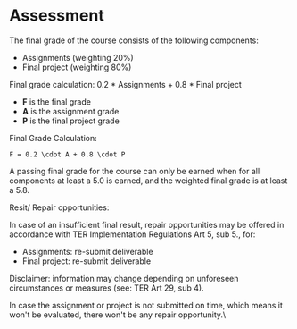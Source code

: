 # Assessment

The final grade of the course consists of the following components:

*   Assignments (weighting 20%)
*   Final project (weighting 80%)

Final grade calculation: 0.2 \* Assignments + 0.8 \* Final project

*   **F** is the final grade
*   **A** is the assignment grade
*   **P** is the final project grade

Final Grade Calculation:

```{math}
F = 0.2 \cdot A + 0.8 \cdot P
```

A passing final grade for the course can only be earned when for all components at least a 5.0 is earned, and the weighted final grade is at least a 5.8.

Resit/ Repair opportunities:

In case of an insufficient final result, repair opportunities may be offered in accordance with TER Implementation Regulations Art 5, sub 5., for:

*   Assignments: re-submit deliverable
*   Final project: re-submit deliverable

Disclaimer: information may change depending on unforeseen circumstances or measures (see: TER Art 29, sub 4).

In case the assignment or project is not submitted on time, which means it won't be evaluated, there won't be any repair opportunity.\
